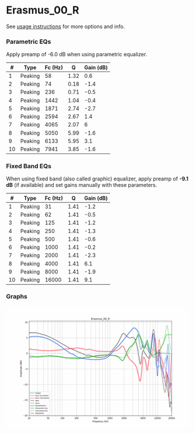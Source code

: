 # Erasmus_00_R
See [usage instructions](https://github.com/jaakkopasanen/AutoEq#usage) for more options and info.

### Parametric EQs
Apply preamp of -6.0 dB when using parametric equalizer.

|   # | Type    |   Fc (Hz) |    Q |   Gain (dB) |
|-----|---------|-----------|------|-------------|
|   1 | Peaking |        58 | 1.32 |         0.6 |
|   2 | Peaking |        74 | 0.18 |        -1.4 |
|   3 | Peaking |       236 | 0.71 |        -0.5 |
|   4 | Peaking |      1442 | 1.04 |        -0.4 |
|   5 | Peaking |      1871 | 2.74 |        -2.7 |
|   6 | Peaking |      2594 | 2.67 |         1.4 |
|   7 | Peaking |      4065 | 2.07 |         6   |
|   8 | Peaking |      5050 | 5.99 |        -1.6 |
|   9 | Peaking |      6133 | 5.95 |         3.1 |
|  10 | Peaking |      7941 | 3.85 |        -1.6 |

### Fixed Band EQs
When using fixed band (also called graphic) equalizer, apply preamp of **-9.1 dB** (if available) and set gains manually with these parameters.

|   # | Type    |   Fc (Hz) |    Q |   Gain (dB) |
|-----|---------|-----------|------|-------------|
|   1 | Peaking |        31 | 1.41 |        -1.2 |
|   2 | Peaking |        62 | 1.41 |        -0.5 |
|   3 | Peaking |       125 | 1.41 |        -1.2 |
|   4 | Peaking |       250 | 1.41 |        -1.3 |
|   5 | Peaking |       500 | 1.41 |        -0.6 |
|   6 | Peaking |      1000 | 1.41 |        -0.2 |
|   7 | Peaking |      2000 | 1.41 |        -2.3 |
|   8 | Peaking |      4000 | 1.41 |         6.1 |
|   9 | Peaking |      8000 | 1.41 |        -1.9 |
|  10 | Peaking |     16000 | 1.41 |         9.1 |

### Graphs
![](./Erasmus_00_R.png)
